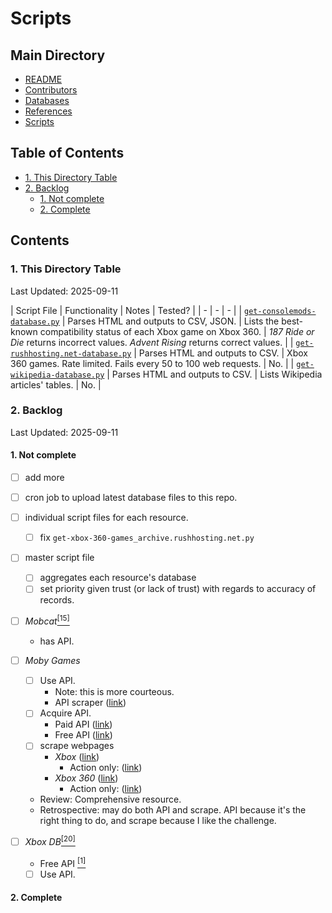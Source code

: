 # Scripts

## Main Directory

- [README](../README.md)
- [Contributors](../CONTRIBUTORS.md)
- [Databases](../databases/README.md)
- [References](../REFERENCES.md)
- [Scripts](./README.md)

## Table of Contents

- [1. This Directory Table](#1-this-directory-table)
- [2. Backlog](#2-backlog)
  - [1. Not complete](#2-not-complete)
  - [2. Complete](#2-complete)

## Contents

### 1. This Directory Table

Last Updated: 2025-09-11

| Script File | Functionality | Notes | Tested? |
| - | - | - |
| [`get-consolemods-database.py`](./get-consolemods-database.py) | Parses HTML and outputs to CSV, JSON. | Lists the best-known compatibility status of each Xbox game on Xbox 360. | *187 Ride or Die* returns incorrect values. *Advent Rising* returns correct values. |
| [`get-rushhosting.net-database.py`](./get-xbox-360-games_archive.rushhosting.net.py) | Parses HTML and outputs to CSV. | Xbox 360 games. Rate limited. Fails every 50 to 100 web requests. | No. |
| [`get-wikipedia-database.py`](./get-xbox-360-games_archive.rushhosting.net.py) | Parses HTML and outputs to CSV. | Lists Wikipedia articles' tables. | No. |

### 2. Backlog

Last Updated: 2025-09-11

#### 1. Not complete

- [ ] add more

- [ ] cron job to upload latest database files to this repo.

- [ ] individual script files for each resource.
  - [ ] fix `get-xbox-360-games_archive.rushhosting.net.py`

- [ ] master script file
  - [ ] aggregates each resource's database
  - [ ] set priority given trust (or lack of trust) with regards to accuracy of records.

- [ ] *Mobcat*[<sup>[15]</sup>](../REFERENCES.md#15)
  - has API.

- [ ] *Moby Games*
  - [ ] Use API.
    - Note: this is more courteous.
    - API scraper ([link](https://github.com/P-ogg/Game-details/blob/main/Mobygames_api.py))
  - [ ] Acquire API.
    - Paid API ([link](https://www.mobygames.com/api/subscribe/))
    - Free API ([link](https://www.mobygames.com/user/login/?next=%2Fsubscription-request-form))
  - [ ] scrape webpages
    - *Xbox* ([link](https://www.mobygames.com/game/platform:xbox/sort:title/page:1/))
      - Action only: ([link](https://www.mobygames.com/game/genre:action/platform:xbox/sort:title/page:1/))
    - *Xbox 360* ([link](https://www.mobygames.com/game/platform:xbox360/sort:title/page:1/))
      - Action only: ([link](https://www.mobygames.com/game/genre:action/platform:xbox360/sort:title/page:1/))
  - Review: Comprehensive resource.
  - Retrospective: may do both API and scrape. API because it's the right thing to do, and scrape because I like the challenge.

- [ ] *Xbox DB*[<sup>[20]</sup>](../REFERENCES.md#20)
  - Free API [<sup>[1]</sup>](../REFERENCES.md#1)
  - [ ] Use API.

#### 2. Complete